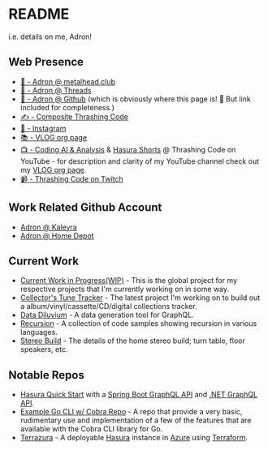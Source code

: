 # README

i.e. details on me, Adron!

## Web Presence

* [🐘 - Adron @ metalhead.club](https://metalhead.club/web/@adron)
* [🧵 - Adron @ Threads](https://www.threads.net/@adron)
* [🔩 - Adron @ Github](https://github.com/Adron) (which is obviously where this page is! 🤣 But link included for completeness.)
* [✍️ - Composite Thrashing Code](https://compositecode.blog)
* [📸 - Instagram](https://www.instagram.com/adron)
* [📚 - VLOG org page](vlog-org.md)
* [📺 - Coding AI & Analysis](https://www.youtube.com/playlist?list=PL4f75Y6Ce5st7_CKBL4jKsm4K8fV9Mwuz) & [Hasura Shorts](https://www.youtube.com/playlist?list=PL4f75Y6Ce5sty7iWwLUq55aZNiA9u7vWc) @ Thrashing Code on YouTube - for description and clarity of my YouTube channel check out my [VLOG org page](vlog-org.md).
* [📹 - Thrashing Code on Twitch](https://twitch.tv/thrashingcode)

## Work Related Github Account

* [Adron @ Kaleyra](https://github.com/adronkaleyra)
* [Adron @ Home Depot](https://github.com/adron-orange)

## Current Work

* [Current Work in Progress(WIP)](https://github.com/users/Adron/projects/2) - This is the global project for my respective projects that I'm currently working on in some way.
* [Collector's Tune Tracker](https://github.com/Adron/collectorstunetracker) - The latest project I'm working on to build out a album/vinyl/cassette/CD/digital collections tracker.
* [Data Diluvium](https://datadiluvium.com/) - A data generation tool for GraphQL.
* [Recursion](https://github.com/Adron/recursions) - A collection of code samples showing recursion in various languages.
* [Stereo Build](https://github.com/Adron/stereo-build) - The details of the home stereo build; turn table, floor speakers, etc.

## Notable Repos

* [Hasura Quick Start](https://github.com/Adron/hasura-quick-start) with a [Spring Boot GraphQL API](https://github.com/Adron/hasura-spring-boot-graphql) and [.NET GraphQL API](https://github.com/Adron/hasura-dotnet-graphql).
* [Example Go CLI w/ Cobra Repo](https://github.com/Adron/cobra-cli-samples) - A repo that provide a very basic, rudimentary use and implementation of a few of the features that are available with the Cobra CLI library for Go.
* [Terrazura](https://adron.github.io/terrazura/) - A deployable [Hasura](https://hasura.io/) instance in [Azure](https://portal.azure.com/) using [Terraform](https://www.terraform.io/downloads).
